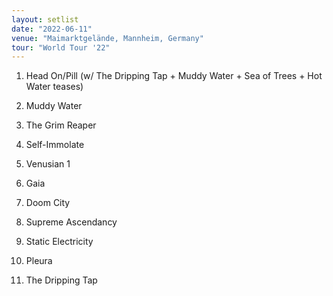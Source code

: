 ```yaml
---
layout: setlist
date: "2022-06-11"
venue: "Maimarktgelände, Mannheim, Germany"
tour: "World Tour '22"
---
```



 1. Head On/Pill
    (w/ The Dripping Tap + Muddy Water + Sea of Trees + Hot Water teases)

 2. Muddy Water

 3. The Grim Reaper

 4. Self-Immolate

 5. Venusian 1

 6. Gaia

 7. Doom City

 8. Supreme Ascendancy

 9. Static Electricity

10. Pleura

11. The Dripping Tap
